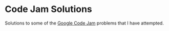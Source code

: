 # Code Jam Solutions

Solutions to some of the [Google Code Jam](https://code.google.com/codejam/) problems
that I have attempted.